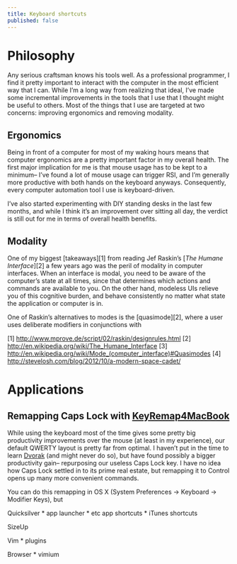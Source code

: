 ```yaml
---
title: Keyboard shortcuts
published: false
---
```


Philosophy
==========

Any serious craftsman knows his tools well. As a professional programmer,
I find it pretty important to interact with the computer in the most efficient
way that I can. While I’m a long way from realizing that ideal, I’ve made some
incremental improvements in the tools that I use that I thought might be useful
to others. Most of the things that I use are targeted at two concerns: improving
ergonomics and removing modality.


Ergonomics
----------
Being in front of a computer for most of my waking hours means that computer ergonomics are a
pretty important factor in my overall health. The first major implication for me is that mouse
usage has to be kept to a minimum– I’ve found a lot of mouse usage can trigger RSI, and I’m
generally more productive with both hands on the keyboard anyways. Consequently, every
computer automation tool I use is keyboard-driven.

I’ve also started experimenting with DIY standing desks in the last few months, and while
I think it’s an improvement over sitting all day, the verdict is still out for me in terms
of overall health benefits.

Modality
--------
One of my biggest [takeaways][1] from reading Jef Raskin’s [*The Humane Interface*][2] a
few years ago was the peril of modality in computer interfaces. When an interface is modal,
you need to be aware of the computer’s state at all times, since that determines
which actions and commands are available to you. On the other hand, modeless UIs relieve you
of this cognitive burden, and behave consistently no matter what state the application or
computer is in.

One of Raskin’s alternatives to modes is the [quasimode][2], where a user uses deliberate
modifiers in conjunctions with 

[1] http://www.mprove.de/script/02/raskin/designrules.html
[2] http://en.wikipedia.org/wiki/The_Humane_Interface
[3] http://en.wikipedia.org/wiki/Mode_(computer_interface)#Quasimodes
[4] http://stevelosh.com/blog/2012/10/a-modern-space-cadet/


Applications
============

Remapping Caps Lock with [KeyRemap4MacBook](https://pqrs.org/macosx/keyremap4macbook/index.html.en)
--------------------------------------------------------------------------

While using the keyboard most of the time gives some pretty big productivity improvements over
the mouse (at least in my experience), our default QWERTY layout is pretty far from optimal.
I haven’t put in the time to learn [Dvorak](http://en.wikipedia.org/wiki/Dvorak_Simplified_Keyboard)
(and might never do so), but have found possibly a bigger productivity gain– repurposing our
useless Caps Lock key. I have no idea how Caps Lock settled in to its prime real estate, but
remapping it to Control opens up many more convenient commands.

You can do this remapping in OS X (System Preferences -> Keyboard -> Modifier Keys), but 


Quicksilver
    * app launcher
    * <C-1> etc app shortcuts
    * iTunes shortcuts

SizeUp

Vim
    * plugins

Browser
    * vimium
